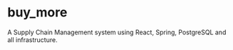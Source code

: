 # buy_more
A Supply Chain Management system using React, Spring, PostgreSQL and all infrastructure. 
